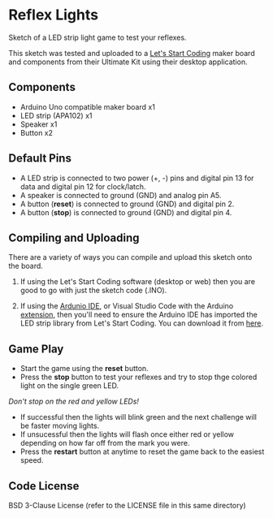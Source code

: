 # Reflex Lights

Sketch of a LED strip light game to test your reflexes.

This sketch was tested and uploaded to a [Let's Start Coding](http://letsstartcoding.com) maker board and components from their Ultimate Kit using their desktop application.

## Components

- Arduino Uno compatible maker board x1
- LED strip (APA102) x1
- Speaker x1
- Button x2

## Default Pins

- A LED strip is connected to two power (+, -) pins and digital pin 13 for data and digital pin 12 for clock/latch.
- A speaker is connected to ground (GND) and analog pin A5.
- A button (**reset**) is connected to ground (GND) and digital pin 2.
- A button (**stop**) is connected to ground (GND) and digital pin 4.

## Compiling and Uploading

There are a variety of ways you can compile and upload this sketch onto the board.

1. If using the Let's Start Coding software (desktop or web) then you are good to go with just the sketch code (.INO).

1. If using the [Ardunio IDE](https://www.arduino.cc/en/Main/Software), or Visual Studio Code with the Arduino [extension](https://marketplace.visualstudio.com/items?itemName=vsciot-vscode.vscode-arduino), then you'll need to ensure the Arduino IDE has imported the LED strip library from Let's Start Coding. You can download it from [here](http://letsstartcoding.com/libraries). 

## Game Play

- Start the game using the **reset** button.
- Press the **stop** button to test your reflexes and try to stop thge colored light on the single green LED.

*Don't stop on the red and yellow LEDs!*

- If successful then the lights will blink green and the next challenge will be faster moving lights.
- If unsucessful then the lights will flash once either red or yellow depending on how far off from the mark you were.
- Press the **restart** button at anytime to reset the game back to the easiest speed.

## Code License

BSD 3-Clause License (refer to the LICENSE file in this same directory)
